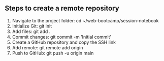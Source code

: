 ## Steps to create a remote repository

1. Navigate to the project folder: cd ~/web-bootcamp/session-notebook
2. Initialize Git: git init
3. Add files: git add .
4. Commit changes: git commit -m 'Initial commit'
5. Create a GitHub repository and copy the SSH link
6. Add remote: git remote add origin <ssh-link>
7. Push to GitHub: git push -u origin main
